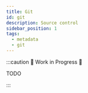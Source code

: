 ```yaml
---
title: Git
id: git
description: Source control
sidebar_position: 1
tags:
  - metadata
  - git
---
```


:::caution 🚧 Work in Progress 🚧

TODO

:::
